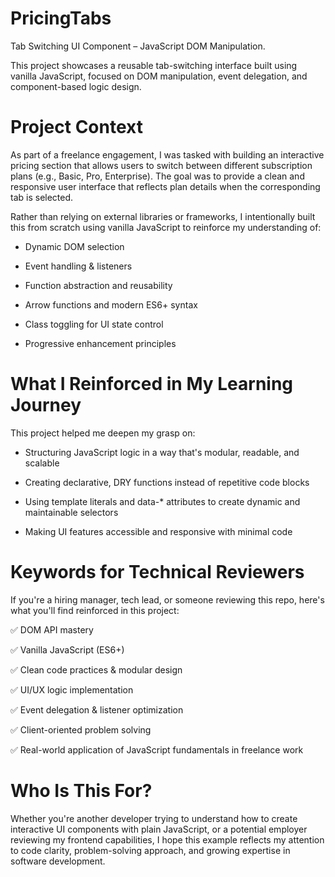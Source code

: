 # PricingTabs
 Tab Switching UI Component – JavaScript DOM Manipulation.
 
This project showcases a reusable tab-switching interface built using vanilla JavaScript, focused on DOM manipulation, event delegation, and component-based logic design.  

# Project Context
As part of a freelance engagement, I was tasked with building an interactive pricing section that allows users to switch between different subscription plans (e.g., Basic, Pro, Enterprise). The goal was to provide a clean and responsive user interface that reflects plan details when the corresponding tab is selected.

Rather than relying on external libraries or frameworks, I intentionally built this from scratch using vanilla JavaScript to reinforce my understanding of:

- Dynamic DOM selection
  
- Event handling & listeners
  
- Function abstraction and reusability
  
- Arrow functions and modern ES6+ syntax
  
- Class toggling for UI state control
  
- Progressive enhancement principles

# What I Reinforced in My Learning Journey
This project helped me deepen my grasp on:

- Structuring JavaScript logic in a way that's modular, readable, and scalable
 
- Creating declarative, DRY functions instead of repetitive code blocks
  
- Using template literals and data-* attributes to create dynamic and maintainable selectors
  
- Making UI features accessible and responsive with minimal code

# Keywords for Technical Reviewers
If you're a hiring manager, tech lead, or someone reviewing this repo, here's what you'll find reinforced in this project:

✅ DOM API mastery

✅ Vanilla JavaScript (ES6+)

✅ Clean code practices & modular design

✅ UI/UX logic implementation

✅ Event delegation & listener optimization

✅ Client-oriented problem solving

✅ Real-world application of JavaScript fundamentals in freelance work

# Who Is This For?
Whether you're another developer trying to understand how to create interactive UI components with plain JavaScript, or a potential employer reviewing my frontend capabilities, I hope this example reflects my attention to code clarity, problem-solving approach, and growing expertise in software development.


